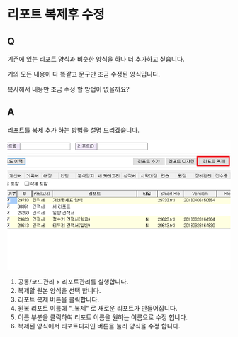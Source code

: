 # 리포트 복제후 수정

## Q

기존에 있는 리포트 양식과 비슷한 양식을 하나 더 추가하고 싶습니다.

거의 모든 내용이 다 똑같고 문구만 조금 수정된 양식입니다.

복사해서 내용만 조금 수정 할 방법이 없을까요?

## A

리포트를 복제 추가 하는 방법을 설명 드리겠습니다.

![&#xB9AC;&#xD3EC;&#xD2B8;&#xAD00;&#xB9AC; - &#xB9AC;&#xD3EC;&#xD2B8;&#xBCF5;&#xC81C;](../../.gitbook/assets/9.png)

1. 공통/코드관리 &gt; 리포트관리를 실행합니다.  
2. 복제할 원본 양식을 선택 합니다.  
3. 리포트 복제 버튼을 클릭합니다.  
4. 원복 리포트 이름에 "\_복제" 로 새로운 리포트가 만들어집니다.  
5. 이름 부분을 클릭하여 리포트 이름을 원하는 이름으로 수정 합니다.  
6. 복제된 양식에서 리포트디자인 버튼을 눌러 양식을 수정 합니다.

